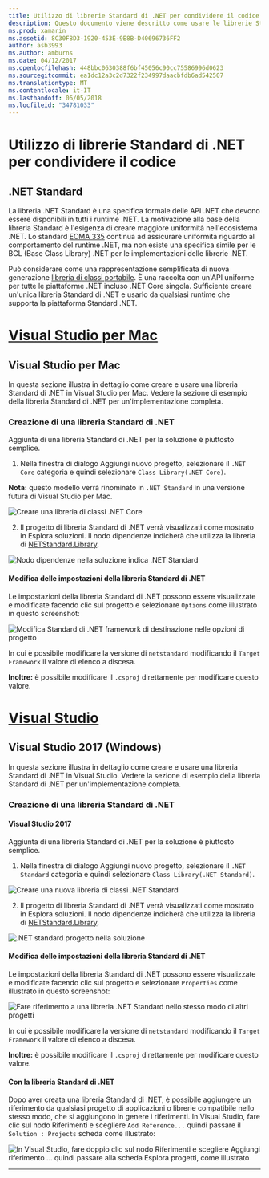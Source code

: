 ```yaml
---
title: Utilizzo di librerie Standard di .NET per condividere il codice
description: Questo documento viene descritto come usare le librerie Standard di .NET per condividere il codice. Illustra la creazione di una libreria .NET Standard, modifica le impostazioni e utilizzarlo in un'applicazione.
ms.prod: xamarin
ms.assetid: 8C30F8D3-1920-453E-9E8B-D40696736FF2
author: asb3993
ms.author: amburns
ms.date: 04/12/2017
ms.openlocfilehash: 448bbc0630388f6bf45056c90cc75586996d0623
ms.sourcegitcommit: ea1dc12a3c2d7322f234997daacbfdb6ad542507
ms.translationtype: MT
ms.contentlocale: it-IT
ms.lasthandoff: 06/05/2018
ms.locfileid: "34781033"
---
```

# <a name="using-net-standard-libraries-to-share-code"></a>Utilizzo di librerie Standard di .NET per condividere il codice

## <a name="net-standard"></a>.NET Standard

La libreria .NET Standard è una specifica formale delle API .NET che devono essere disponibili in tutti i runtime .NET. La motivazione alla base della libreria Standard è l'esigenza di creare maggiore uniformità nell'ecosistema .NET.
Lo standard [ECMA 335](https://github.com/dotnet/coreclr/blob/master/Documentation/project-docs/dotnet-standards.md) continua ad assicurare uniformità riguardo al comportamento del runtime .NET, ma non esiste una specifica simile per le BCL (Base Class Library) .NET per le implementazioni delle librerie .NET.

Può considerare come una rappresentazione semplificata di nuova generazione [libreria di classi portabile](https://msdn.microsoft.com/library/gg597391.aspx).
È una raccolta con un'API uniforme per tutte le piattaforme .NET incluso .NET Core singola. Sufficiente creare un'unica libreria Standard di .NET e usarlo da qualsiasi runtime che supporta la piattaforma Standard .NET.

# <a name="visual-studio-for-mactabvsmac"></a>[Visual Studio per Mac](#tab/vsmac)

## <a name="visual-studio-for-mac"></a>Visual Studio per Mac

In questa sezione illustra in dettaglio come creare e usare una libreria Standard di .NET in Visual Studio per Mac. Vedere la sezione di esempio della libreria Standard di .NET per un'implementazione completa.

### <a name="creating-a-net-standard-library"></a>Creazione di una libreria Standard di .NET

Aggiunta di una libreria Standard di .NET per la soluzione è piuttosto semplice.

1. Nella finestra di dialogo Aggiungi nuovo progetto, selezionare il `.NET Core` categoria e quindi selezionare `Class Library(.NET Core)`.

  **Nota:** questo modello verrà rinominato in `.NET Standard` in una versione futura di Visual Studio per Mac.

  ![Creare una libreria di classi .NET Core](net-standard-images/vsm01.png)

2. Il progetto di libreria Standard di .NET verrà visualizzati come mostrato in Esplora soluzioni. Il nodo dipendenze indicherà che utilizza la libreria di [NETStandard.Library](https://www.nuget.org/packages/NETStandard.Library/).

  ![Nodo dipendenze nella soluzione indica .NET Standard](net-standard-images/vsm02.png)

#### <a name="editing-net-standard-library-settings"></a>Modifica delle impostazioni della libreria Standard di .NET

Le impostazioni della libreria Standard di .NET possono essere visualizzate e modificate facendo clic sul progetto e selezionare `Options` come illustrato in questo screenshot:

![Modifica Standard di .NET framework di destinazione nelle opzioni di progetto](net-standard-images/vsm03.png)

In cui è possibile modificare la versione di `netstandard` modificando il `Target Framework` il valore di elenco a discesa.

**Inoltre:** è possibile modificare il `.csproj` direttamente per modificare questo valore.

# <a name="visual-studiotabvswin"></a>[Visual Studio](#tab/vswin)

## <a name="visual-studio-2017-windows"></a>Visual Studio 2017 (Windows)

In questa sezione illustra in dettaglio come creare e usare una libreria Standard di .NET in Visual Studio. Vedere la sezione di esempio della libreria Standard di .NET per un'implementazione completa.

### <a name="creating-a-net-standard-library"></a>Creazione di una libreria Standard di .NET

#### <a name="visual-studio-2017"></a>Visual Studio 2017

Aggiunta di una libreria Standard di .NET per la soluzione è piuttosto semplice.

1. Nella finestra di dialogo Aggiungi nuovo progetto, selezionare il `.NET Standard` categoria e quindi selezionare `Class Library(.NET Standard)`.

  ![](net-standard-images/vs01.png "Creare una nuova libreria di classi .NET Standard")

2. Il progetto di libreria Standard di .NET verrà visualizzati come mostrato in Esplora soluzioni. Il nodo dipendenze indicherà che utilizza la libreria di [NETStandard.Library](https://www.nuget.org/packages/NETStandard.Library/).

  ![](net-standard-images/vs02.png ".NET standard progetto nella soluzione")

#### <a name="editing-net-standard-library-settings"></a>Modifica delle impostazioni della libreria Standard di .NET

Le impostazioni della libreria Standard di .NET possono essere visualizzate e modificate facendo clic sul progetto e selezionare `Properties` come illustrato in questo screenshot:

![](net-standard-images/vs03.png "Fare riferimento a una libreria .NET Standard nello stesso modo di altri progetti")

In cui è possibile modificare la versione di `netstandard` modificando il `Target Framework` il valore di elenco a discesa.

**Inoltre:** è possibile modificare il `.csproj` direttamente per modificare questo valore.

#### <a name="using-net-standard-library"></a>Con la libreria Standard di .NET

Dopo aver creata una libreria Standard di .NET, è possibile aggiungere un riferimento da qualsiasi progetto di applicazioni o librerie compatibile nello stesso modo, che si aggiungono in genere i riferimenti. In Visual Studio, fare clic sul nodo Riferimenti e scegliere `Add Reference...` quindi passare il `Solution : Projects` scheda come illustrato:

![](net-standard-images/vs04.png "In Visual Studio, fare doppio clic sul nodo Riferimenti e scegliere Aggiungi riferimento … quindi passare alla scheda Esplora progetti, come illustrato")

-----

